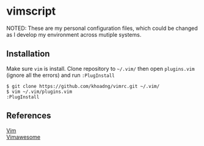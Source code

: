 # vimscript
NOTED: These are my personal configuration files, which could be changed as I develop my environment across mutiple systems.

## Installation
Make sure `vim` is install. Clone repository to `~/.vim/` then open `plugins.vim` (ignore all the errors) and run `:PlugInstall`
```shell script
$ git clone https://github.com/khoadng/vimrc.git ~/.vim/
$ vim ~/.vim/plugins.vim
:PlugInstall
```

## References
[Vim](https://www.vim.org/)\
[Vimawesome](https://vimawesome.com/)
